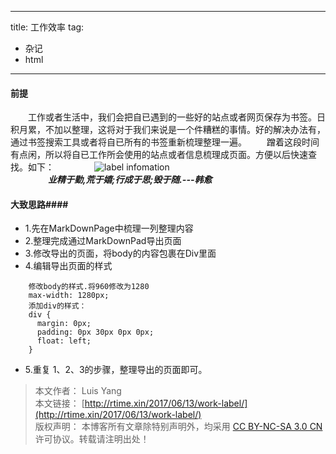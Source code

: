 
---
title: 工作效率
tag:
   - 杂记
   - html
---


#### 前提 ####

　　工作或者生活中，我们会把自已遇到的一些好的站点或者网页保存为书签。日积月累，不加以整理，这将对于我们来说是一个件糟糕的事情。好的解决办法有，通过书签搜索工具或者将自已所有的书签重新梳理整理一遍。
　　蹭着这段时间有点闲，所以将自已工作所会使用的站点或者信息梳理成页面。方便以后快速查找。如下：
　　
　　![label infomation](http://ore2d9chp.bkt.clouddn.com/lable_info.png)  
　　
　　***业精于勤,荒于嬉;行成于思;毁于随.---韩愈***

#### 大致思路####

- 1.先在MarkDownPage中梳理一列整理内容
- 2.整理完成通过MarkDownPad导出页面
- 3.修改导出的页面，将body的内容包裹在Div里面
- 4.编辑导出页面的样式

```
	修改body的样式.将960修改为1280
	max-width: 1280px;
	添加div的样式：
	div {
	  margin: 0px;
	  padding: 0px 30px 0px 0px;
	  float: left;
	}
```
- 5.重复 1、2、3的步骤，整理导出的页面即可。

> 本文作者： Luis Yang    
>本文链接： [http://rtime.xin/2017/06/13/work-label/](http://rtime.xin/2017/06/13/work-label/)    
>版权声明： 本博客所有文章除特别声明外，均采用 [CC BY-NC-SA 3.0 CN](http://creativecommons.org/licenses/by-nc-sa/3.0/cn/) 许可协议。转载请注明出处！  